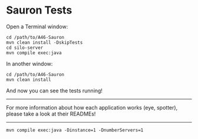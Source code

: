 # Sauron Tests

Open a Terminal window:

```shell
cd /path/to/A46-Sauron
mvn clean install -DskipTests
cd silo-server
mvn compile exec:java
```

In another window:

```shell
cd /path/to/A46-Sauron
mvn clean install
```

And now you can see the tests running!

---

For more information about how each application works (eye, spotter),
please take a look at their READMEs!


---


```
mvn compile exec:java -Dinstance=1 -DnumberServers=1
```